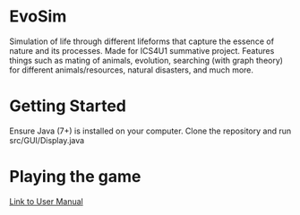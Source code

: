 # EvoSim
Simulation of life through different lifeforms that capture the essence of nature and its processes. Made for ICS4U1 summative project. Features things such as mating of animals, evolution, searching (with graph theory) for different animals/resources, natural disasters, and much more.

# Getting Started
Ensure Java (7+) is installed on your computer. Clone the repository and run src/GUI/Display.java

# Playing the game
[Link to User Manual](https://docs.google.com/document/d/1aZ-Y1km_HfqcW_7v87QcKHofERm_iw3MBXMeakO_z-w/edit)

